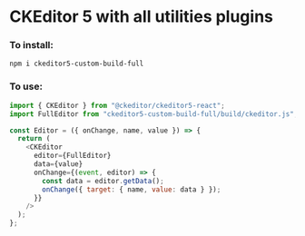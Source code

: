 # CKEditor 5 with all utilities plugins

### To install:

`npm i ckeditor5-custom-build-full`

### To use:

```javascript
import { CKEditor } from "@ckeditor/ckeditor5-react";
import FullEditor from "ckeditor5-custom-build-full/build/ckeditor.js";

const Editor = ({ onChange, name, value }) => {
  return (
    <CKEditor
      editor={FullEditor}
      data={value}
      onChange={(event, editor) => {
        const data = editor.getData();
        onChange({ target: { name, value: data } });
      }}
    />
  );
};
```
